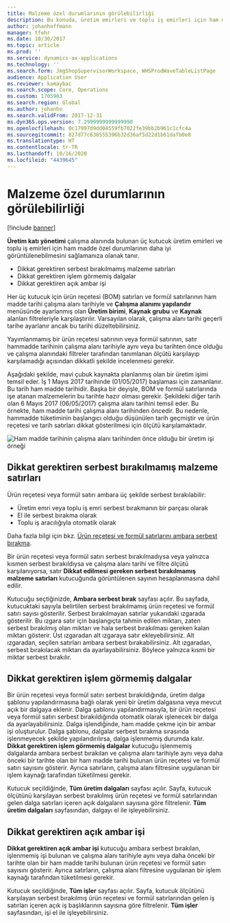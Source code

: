 ```yaml
---
title: Malzeme özel durumlarının görülebilirliği
description: Bu konuda, üretim emirleri ve toplu iş emirleri için ham madde özel durumlarının nasıl daha iyi görülebilir duruma getirilebileceği açıklanmaktadır.
author: johanhoffmann
manager: tfehr
ms.date: 10/30/2017
ms.topic: article
ms.prod: ''
ms.service: dynamics-ax-applications
ms.technology: ''
ms.search.form: JmgShopSupervisorWorkspace, WHSProdWaveTableListPage
audience: Application User
ms.reviewer: kamaybac
ms.search.scope: Core, Operations
ms.custom: 1705903
ms.search.region: Global
ms.author: johanho
ms.search.validFrom: 2017-12-31
ms.dyn365.ops.version: 7.2999999999999998
ms.openlocfilehash: 0c17997d9dd04559fb7022fe39bb2b961c1cfc4a
ms.sourcegitcommit: 827d77c638555396b32d36af5d22d1b61dafb0e8
ms.translationtype: HT
ms.contentlocale: tr-TR
ms.lasthandoff: 10/16/2020
ms.locfileid: "4439645"
---
```

# <a name="visibility-into-material-exceptions"></a>Malzeme özel durumlarının görülebilirliği

[!include [banner](../includes/banner.md)]

**Üretim katı yönetimi** çalışma alanında bulunan üç kutucuk üretim emirleri ve toplu iş emirleri için ham madde özel durumlarının daha iyi görüntülenebilmesini sağlamanıza olanak tanır.

- Dikkat gerektiren serbest bırakılmamış malzeme satırları
- Dikkat gerektiren işlem görmemiş dalgalar
- Dikkat gerektiren açık ambar işi

Her üç kutucuk için ürün reçetesi (BOM) satırları ve formül satırlarının ham madde tarihi çalışma alanı tarihiyle ve **Çalışma alanımı yapılandır** menüsünde ayarlanmış olan **Üretim birimi**, **Kaynak grubu** ve **Kaynak** alanları filtreleriyle karşılaştırılır. Varsayılan olarak, çalışma alanı tarihi geçerli tarihe ayarlanır ancak bu tarihi düzeltebilirsiniz.

Yayımlanmamış bir ürün reçetesi satırının veya formül satırının, satır hammadde tarihinin çalışma alanı tarihiyle aynı veya bu tarihten önce olduğu ve çalışma alanındaki filtreler tarafından tanımlanan ölçütü karşılayıp karşılamadığı açısından dikkatli şekilde incelenmesi gerekir.

Aşağıdaki şekilde, mavi çubuk kaynakta planlanmış olan bir üretim işimi temsil eder. İş 1 Mayıs 2017 tarihinde (01/05/2017) başlaması için zamanlanır. Bu tarih ham madde tarihidir. Başka bir deyişle, BOM ve formül satırlarında işe atanan malzemelerin bu tarihte hazır olması gerekir. Şekildeki diğer tarih olan 6 Mayıs 2017 (06/05/2017) çalışma alanı tarihini temsil eder. Bu örnekte, ham madde tarihi çalışma alanı tarihinden öncedir. Bu nedenle, hammadde tüketiminin başlangıcı olduğu düşünülen tarih geçmiştir ve ürün reçetesi ve tarih satırları dikkat gösterilmesi için ölçütü karşılamaktadır.

![Ham madde tarihinin çalışma alanı tarihinden önce olduğu bir üretim işi örneği](./media/improved-visibility.png)

## <a name="unreleased-material-lines-needing-attention"></a>Dikkat gerektiren serbest bırakılmamış malzeme satırları

Ürün reçetesi veya formül satırı ambara üç şekilde serbest bırakılabilir:

- Üretim emri veya toplu iş emri serbest bırakmanın bir parçası olarak
- El ile serbest bırakma olarak
- Toplu iş aracılığıyla otomatik olarak

Daha fazla bilgi için bkz. [Ürün reçetesi ve formül satırlarını ambara serbest bırakma](releasing-bom-and-formula-lines-to-warehouse.md). 

Bir ürün reçetesi veya formül satırı serbest bırakılmadıysa veya yalnızca kısmen serbest bırakıldıysa ve çalışma alanı tarihi ve filtre ölçütü karşılanıyorsa, satır **Dikkat edilmesi gereken serbest bırakılmamış malzeme satırları** kutucuğunda görüntülenen sayının hesaplanmasına dahil edilir.

Kutucuğu seçtiğinizde, **Ambara serbest bırak** sayfası açılır. Bu sayfada, kutucuktaki sayıyla belirtilen serbest bırakılmamış ürün reçetesi ve formül satırı sayısı gösterilir. Serbest bırakılmayan satırlar yukarıdaki ızgarada gösterilir. Bu ızgara satır için başlangıçta tahmin edilen miktarı, zaten serbest bırakılmış olan miktarı ve hala serbest bırakılması gereken kalan miktarı gösterir. Üst ızgaradan alt ızgaraya satır ekleyebilirsiniz. Alt ızgaradan, seçilen satırları ambara serbest bırakabilirsiniz. Alt ızgaradan, serbest bırakılacak miktarı da ayarlayabilirsiniz. Böylece yalnızca kısmi bir miktar serbest bırakılır.

## <a name="unprocessed-waves-needing-attention"></a>Dikkat gerektiren işlem görmemiş dalgalar

Bir ürün reçetesi veya formül satırı serbest bırakıldığında, üretim dalga şablonu yapılandırmasına bağlı olarak yeni bir üretim dalgasına veya mevcut açık bir dalgaya eklenir. Dalga şablonu yapılandırmasıyla, bir ürün reçetesi veya formül satırı serbest bırakıldığında otomatik olarak işlenecek bir dalga da ayarlayabilirsiniz. Dalga işlendiğinde, ham madde çekme için bir ambar işi oluşturulur. Dalga şablonu, dalgalar serbest bırakma sırasında işlenmeyecek şekilde yapılandırılırsa, dalga işlenmemiş durumda kalır. **Dikkat gerektiren işlem görmemiş dalgalar** kutucuğu işlenmemiş dalgalarda ambara serbest bırakılan ve çalışma alanı tarihiyle aynı veya daha önceki bir tarihte olan bir ham madde tarihi bulunan ürün reçetesi ve formül satırı sayısını gösterir. Ayrıca satırların, çalışma alanı filtresine uygulanan bir işlem kaynağı tarafından tüketilmesi gerekir.

Kutucuk seçildiğinde, **Tüm üretim dalgaları** sayfası açılır. Sayfa, kutucuk ölçütünü karşılayan serbest bırakılmış ürün reçetesi ve formül satırlarından gelen dalga satırları içeren açık dalgaların sayısına göre filtrelenir. **Tüm üretim dalgaları** sayfasından, dalgayı el ile işleyebilirsiniz.

## <a name="open-warehouse-work-needing-attention"></a>Dikkat gerektiren açık ambar işi

**Dikkat gerektiren açık ambar işi** kutucuğu ambara serbest bırakılan, işlenmemiş işi bulunan ve çalışma alanı tarihiyle aynı veya daha önceki bir tarihte olan bir ham madde tarihi bulunan ürün reçetesi ve formül satırı sayısını gösterir. Ayrıca satırların, çalışma alanı filtresine uygulanan bir işlem kaynağı tarafından tüketilmesi gerekir.

Kutucuk seçildiğinde, **Tüm işler** sayfası açılır. Sayfa, kutucuk ölçütünü karşılayan serbest bırakılmış ürün reçetesi ve formül satırlarından gelen iş satırları içeren açık iş başlıklarının sayısına göre filtrelenir. **Tüm işler** sayfasından, işi el ile işleyebilirsiniz.
